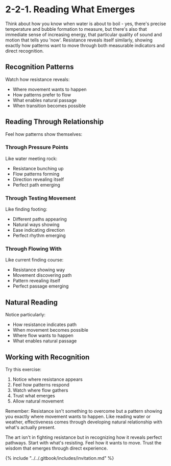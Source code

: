 # 2-2-1. Reading What Emerges

Think about how you know when water is about to boil - yes, there's precise temperature and bubble formation to measure, but there's also that immediate sense of increasing energy, that particular quality of sound and motion that tells you 'now'. Resistance reveals itself similarly, showing exactly how patterns want to move through both measurable indicators and direct recognition.

## Recognition Patterns

Watch how resistance reveals:

* Where movement wants to happen
* How patterns prefer to flow
* What enables natural passage
* When transition becomes possible

## Reading Through Relationship

Feel how patterns show themselves:

### Through Pressure Points

Like water meeting rock:

* Resistance bunching up
* Flow patterns forming
* Direction revealing itself
* Perfect path emerging

### Through Testing Movement

Like finding footing:

* Different paths appearing
* Natural ways showing
* Ease indicating direction
* Perfect rhythm emerging

### Through Flowing With

Like current finding course:

* Resistance showing way
* Movement discovering path
* Pattern revealing itself
* Perfect passage emerging

## Natural Reading

Notice particularly:

* How resistance indicates path
* When movement becomes possible
* Where flow wants to happen
* What enables natural passage

## Working with Recognition

Try this exercise:

1. Notice where resistance appears
2. Feel how patterns respond
3. Watch where flow gathers
4. Trust what emerges
5. Allow natural movement

Remember: Resistance isn't something to overcome but a pattern showing you exactly where movement wants to happen. Like reading water or weather, effectiveness comes through developing natural relationship with what's actually present.

The art isn't in fighting resistance but in recognizing how it reveals perfect pathways. Start with what's resisting. Feel how it wants to move. Trust the wisdom that emerges through direct experience.

{% include "../../.gitbook/includes/invitation.md" %}

